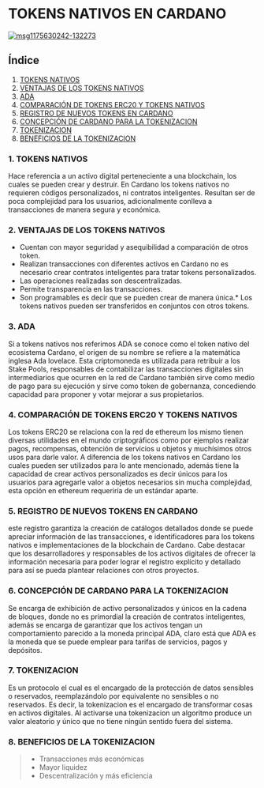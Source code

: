 # TOKENS NATIVOS EN CARDANO
<a href="https://ibb.co/48BTyqB"><img src="https://i.ibb.co/48BTyqB/msg1175630242-132273.jpg" alt="msg1175630242-132273" border="0"></a>

## Índice
1. [TOKENS NATIVOS](#TOKENS-NATIVOS)
2. [VENTAJAS DE LOS TOKENS NATIVOS](#VENTAJAS-DE-LOS-TOKENS-NATIVOS)
3. [ADA](#ADA)
4. [COMPARACIÓN DE TOKENS ERC20 Y TOKENS NATIVOS](#COMPARACIÓN-DE-TOKENS-ERC20-Y-TOKENS-NATIVOS)
5. [REGISTRO DE NUEVOS TOKENS EN CARDANO](#REGISTRO-DE-NUEVOS-TOKENS-EN-CARDANO)
6. [CONCEPCIÓN DE CARDANO PARA LA TOKENIZACION](#CONCEPCIÓN-DE-CARDANO-PARA-LA-TOKENIZACION)
7. [TOKENIZACION](#TOKENIZACION)
8. [BENEFICIOS DE LA TOKENIZACION](#BENEFICIOS-DE-LA-TOKENIZACION)

### 1. TOKENS NATIVOS

Hace referencia a un activo digital perteneciente a una blockchain, los cuales se pueden crear y destruir. En Cardano los tokens nativos no requieren códigos personalizados, ni contratos inteligentes. Resultan ser de poca complejidad para los usuarios, adicionalmente conlleva a transacciones de manera segura y económica.

### 2. VENTAJAS DE LOS TOKENS NATIVOS

- Cuentan con mayor seguridad y asequibilidad a comparación de otros token.
- Realizan transacciones con diferentes activos en Cardano no es necesario crear contratos inteligentes para tratar tokens personalizados.
- Las operaciones realizadas son descentralizadas.
- Permite transparencia en las transacciones.
- Son programables es decir que se pueden crear de manera única.* Los tokens nativos pueden ser transferidos en conjuntos con otros tokens.

### 3. ADA

Si a tokens nativos nos referimos ADA se conoce como el token nativo del ecosistema Cardano, el origen de su nombre se refiere a la matemática inglesa Ada lovelace. Esta criptomoneda es utilizada para retribuir a los Stake Pools, responsables de contabilizar las transacciones digitales sin intermediarios que ocurren en la red de Cardano también sirve como medio de pago para su ejecución y sirve como token de gobernanza, concediendo capacidad para proponer y votar mejorar a sus propietarios.

### 4. COMPARACIÓN DE TOKENS ERC20 Y TOKENS NATIVOS

Los tokens ERC20 se relaciona con la red de ethereum los mismo tienen diversas utilidades en el mundo criptográficos como por ejemplos realizar pagos, recompensas, obtención de servicios u objetos y muchísimos otros usos para darle valor. A diferencia de los tokens nativos en Cardano los cuales pueden ser utilizados para lo ante mencionado, además tiene la capacidad de crear activos personalizados es decir únicos para los usuarios para agregarle valor a objetos necesarios sin mucha complejidad, esta opción en ethereum requeriría de un estándar aparte.

### 5. REGISTRO DE NUEVOS TOKENS EN CARDANO

este registro garantiza la creación de catálogos detallados donde se puede apreciar información de las transacciones, e identificadores para los tokens nativos e implementaciones de la blockchain de Cardano. Cabe destacar que los desarrolladores y responsables de los activos digitales de ofrecer la información necesaria para poder lograr el registro explícito y detallado para así se pueda plantear relaciones con otros proyectos.

### 6. CONCEPCIÓN DE CARDANO PARA LA TOKENIZACION

Se encarga de exhibición de activo personalizados y únicos en la cadena de bloques, donde no es primordial la creación de contratos inteligentes, además se encarga de garantizar que los activos tengan un comportamiento parecido a la moneda principal ADA, claro está que ADA es la moneda que se puede emplear para tarifas de servicios, pagos y depósitos.

### 7. TOKENIZACION

Es un protocolo el cual es el encargado de la protección de datos sensibles o reservados, reemplazándolo por equivalente no sensibles o no reservados. Es decir, la tokenizacion es el encargado de transformar cosas en activos digitales. Al activarse una tokenizacion un algoritmo produce un valor aleatorio y único que no tiene ningún sentido fuera del sistema.

### 8. BENEFICIOS DE LA TOKENIZACION

>* Transacciones más económicas
>* Mayor liquidez
>* Descentralización y más eficiencia

